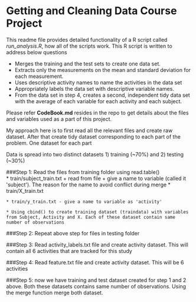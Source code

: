 # Getting and Cleaning Data Course Project

This readme file provides detailed functionality of a R script called *run_analysis.R*, how all of the scripts work. This R script is written to address below questions
* Merges the training and the test sets to create one data set.
* Extracts only the measurements on the mean and standard deviation for each measurement. 
* Uses descriptive activity names to name the activities in the data set
* Appropriately labels the data set with descriptive variable names. 
* From the data set in step 4, creates a second, independent tidy data set with the average of each variable for each activity and each subject.

Please refer **CodeBook.md** resides in the repo to get details about the files and variables used as a part of this project. 

My approach here is to first read all the relevant files and create raw dataset. After that create tidy dataset corresponding to each part of the problem. One dataset for each part

Data is spread into two distinct datasets 1) training (~70%) and 2) testing (~30%)

###Step 1: Read the files from training folder using read.table()  
    * train/subject_train.txt 
      + read from file
      + give a name to variable (called it 'subject'). The reason for the name to avoid conflict during merge
    * train/X_train.txt 
    
    * train/y_train.txt - give a name to variable as 'activity'
    
    * Using cbind() to create training dataset (traindata) with variables from Subject, Activity and X. Each of these dataset contain same number of observations
    
###Step 2: Repeat above step for files in testing folder

###Step 3: Read activity_labels.txt file and create activity dataset. This will contain all 6 activities that are tracked for this study 

###Step 4: Read feature.txt file and create activity dataset. This will be 6 activities
    
###Step 5: now we have training and test dataset created for step 1 and 2 above. Both these datasets contains same number of observations. Using the merge function merge both dataset. 

